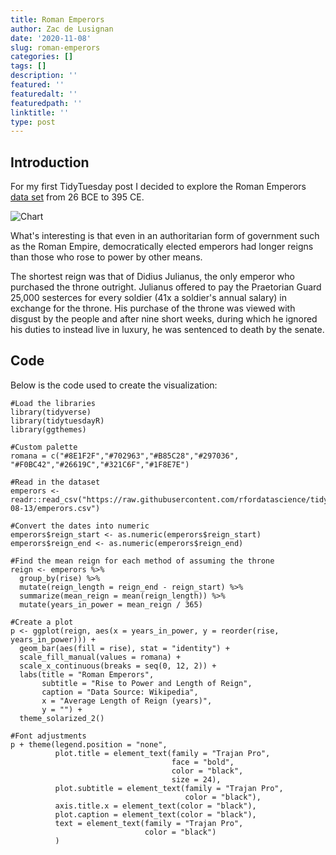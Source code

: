 ```yaml
---
title: Roman Emperors
author: Zac de Lusignan
date: '2020-11-08'
slug: roman-emperors
categories: []
tags: []
description: ''
featured: ''
featuredalt: ''
featuredpath: ''
linktitle: ''
type: post
---
```


## Introduction

For my first TidyTuesday post I decided to explore the Roman Emperors [data set](https://github.com/rfordatascience/tidytuesday/tree/master/data/2019/2019-08-13) from 26 BCE to 395 CE.

![Chart](/2020-11-08-roman-emperors/index_files/emperors.png)

What's interesting is that even in an authoritarian form of government such as the Roman Empire, democratically elected emperors had longer reigns than those who rose to power by other means.

The shortest reign was that of Didius Julianus, the only emperor who purchased the throne outright. Julianus offered to pay the Praetorian Guard 25,000 sesterces for every soldier (41x a soldier's annual salary) in exchange for the throne. His purchase of the throne was viewed with disgust by the people and after nine short weeks, during which he ignored his duties to instead live in luxury, he was sentenced to death by the senate.

## Code

Below is the code used to create the visualization:

````
#Load the libraries
library(tidyverse)
library(tidytuesdayR)
library(ggthemes)

#Custom palette
romana = c("#8E1F2F","#702963","#B85C28","#297036", "#F0BC42","#26619C","#321C6F","#1F8E7E")

#Read in the dataset
emperors <- readr::read_csv("https://raw.githubusercontent.com/rfordatascience/tidytuesday/master/data/2019/2019-08-13/emperors.csv")

#Convert the dates into numeric
emperors$reign_start <- as.numeric(emperors$reign_start)
emperors$reign_end <- as.numeric(emperors$reign_end)

#Find the mean reign for each method of assuming the throne
reign <- emperors %>%
  group_by(rise) %>%
  mutate(reign_length = reign_end - reign_start) %>%
  summarize(mean_reign = mean(reign_length)) %>%
  mutate(years_in_power = mean_reign / 365)

#Create a plot
p <- ggplot(reign, aes(x = years_in_power, y = reorder(rise, years_in_power))) +
  geom_bar(aes(fill = rise), stat = "identity") +
  scale_fill_manual(values = romana) +
  scale_x_continuous(breaks = seq(0, 12, 2)) +
  labs(title = "Roman Emperors",
       subtitle = "Rise to Power and Length of Reign",
       caption = "Data Source: Wikipedia",
       x = "Average Length of Reign (years)",
       y = "") +
  theme_solarized_2()

#Font adjustments
p + theme(legend.position = "none",
          plot.title = element_text(family = "Trajan Pro",
                                    face = "bold",
                                    color = "black",
                                    size = 24),
          plot.subtitle = element_text(family = "Trajan Pro",
                                       color = "black"),
          axis.title.x = element_text(color = "black"),
          plot.caption = element_text(color = "black"),
          text = element_text(family = "Trajan Pro",
                              color = "black")
          )
````